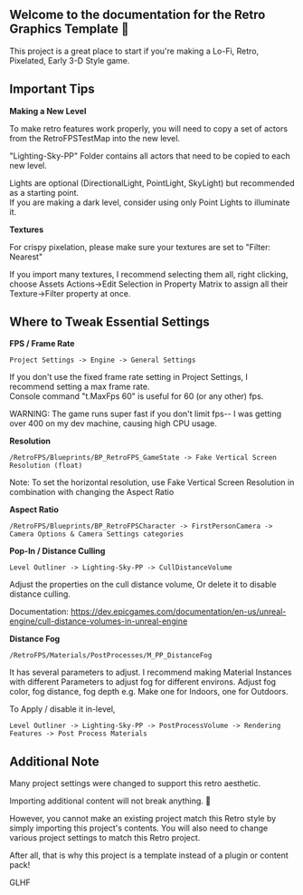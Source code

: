 
## Welcome to the documentation for the Retro Graphics Template 🔲

This project is a great place to start if you're making a Lo-Fi, Retro, Pixelated, Early 3-D Style game.


## Important Tips

**Making a New Level**

To make retro features work properly, you will need to copy a set of actors from the RetroFPSTestMap into the new level.

"Lighting-Sky-PP" Folder contains all actors that need to be copied to each new level.

Lights are optional (DirectionalLight, PointLight, SkyLight) but recommended as a starting point.  
If you are making a dark level, consider using only Point Lights to illuminate it.

**Textures**

For crispy pixelation, please make sure your textures are set to "Filter: Nearest"

If you import many textures, I recommend selecting them all, right clicking, choose Assets Actions->Edit Selection in Property Matrix to assign all their Texture->Filter property at once.


## Where to Tweak Essential Settings
	
**FPS / Frame Rate**

	Project Settings -> Engine -> General Settings

If you don't use the fixed frame rate setting in Project Settings, I recommend setting a max frame rate.  
Console command "t.MaxFps 60" is useful for 60 (or any other) fps.

WARNING: The game runs super fast if you don't limit fps-- I was getting over 400 on my dev machine, causing high CPU usage.

**Resolution**

	/RetroFPS/Blueprints/BP_RetroFPS_GameState -> Fake Vertical Screen Resolution (float)


Note: To set the horizontal resolution, use Fake Vertical Screen Resolution in combination with changing the Aspect Ratio

**Aspect Ratio** 

	/RetroFPS/Blueprints/BP_RetroFPSCharacter -> FirstPersonCamera -> Camera Options & Camera Settings categories

**Pop-In / Distance Culling**

	Level Outliner -> Lighting-Sky-PP -> CullDistanceVolume

Adjust the properties on the cull distance volume, 
Or delete it to disable distance culling.
	
Documentation: https://dev.epicgames.com/documentation/en-us/unreal-engine/cull-distance-volumes-in-unreal-engine

**Distance Fog**

	/RetroFPS/Materials/PostProcesses/M_PP_DistanceFog

It has several parameters to adjust.
I recommend making Material Instances with different Parameters to adjust fog for different environs.  Adjust fog color, fog distance, fog depth e.g. Make one for Indoors, one for Outdoors.
	
To Apply / disable it in-level,

	Level Outliner -> Lighting-Sky-PP -> PostProcessVolume -> Rendering Features -> Post Process Materials

## Additional Note
Many project settings were changed to support this retro aesthetic.

Importing additional content will not break anything.  🎊

However, you cannot make an existing project match this Retro style by simply importing this project's contents.  You will also need to change various project settings to match this Retro project.

After all, that is why this project is a template instead of a plugin or content pack!

GLHF

